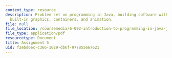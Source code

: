 ```yaml
---
content_type: resource
description: Problem set on programming in Java, building software with objects, Java's
  built-in graphics, containers, and animation.
file: null
file_location: /coursemedia/6-092-introduction-to-programming-in-java-january-iap-2010/f2ebd6ecc3661029db6f977855667621_MIT6_092IAP10_assn05.pdf
file_type: application/pdf
resourcetype: Document
title: Assignment 5
uid: f2ebd6ec-c366-1029-db6f-977855667621
---
```


